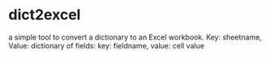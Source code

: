 # dict2excel
a simple tool to convert a dictionary to an Excel workbook. Key: sheetname, Value: dictionary of fields: key: fieldname, value: cell value
